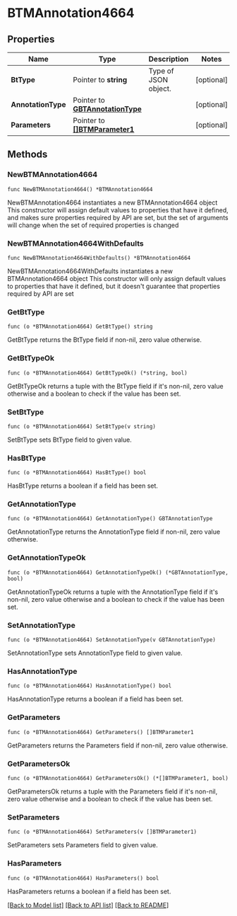 # BTMAnnotation4664

## Properties

Name | Type | Description | Notes
------------ | ------------- | ------------- | -------------
**BtType** | Pointer to **string** | Type of JSON object. | [optional] 
**AnnotationType** | Pointer to [**GBTAnnotationType**](GBTAnnotationType.md) |  | [optional] 
**Parameters** | Pointer to [**[]BTMParameter1**](BTMParameter1.md) |  | [optional] 

## Methods

### NewBTMAnnotation4664

`func NewBTMAnnotation4664() *BTMAnnotation4664`

NewBTMAnnotation4664 instantiates a new BTMAnnotation4664 object
This constructor will assign default values to properties that have it defined,
and makes sure properties required by API are set, but the set of arguments
will change when the set of required properties is changed

### NewBTMAnnotation4664WithDefaults

`func NewBTMAnnotation4664WithDefaults() *BTMAnnotation4664`

NewBTMAnnotation4664WithDefaults instantiates a new BTMAnnotation4664 object
This constructor will only assign default values to properties that have it defined,
but it doesn't guarantee that properties required by API are set

### GetBtType

`func (o *BTMAnnotation4664) GetBtType() string`

GetBtType returns the BtType field if non-nil, zero value otherwise.

### GetBtTypeOk

`func (o *BTMAnnotation4664) GetBtTypeOk() (*string, bool)`

GetBtTypeOk returns a tuple with the BtType field if it's non-nil, zero value otherwise
and a boolean to check if the value has been set.

### SetBtType

`func (o *BTMAnnotation4664) SetBtType(v string)`

SetBtType sets BtType field to given value.

### HasBtType

`func (o *BTMAnnotation4664) HasBtType() bool`

HasBtType returns a boolean if a field has been set.

### GetAnnotationType

`func (o *BTMAnnotation4664) GetAnnotationType() GBTAnnotationType`

GetAnnotationType returns the AnnotationType field if non-nil, zero value otherwise.

### GetAnnotationTypeOk

`func (o *BTMAnnotation4664) GetAnnotationTypeOk() (*GBTAnnotationType, bool)`

GetAnnotationTypeOk returns a tuple with the AnnotationType field if it's non-nil, zero value otherwise
and a boolean to check if the value has been set.

### SetAnnotationType

`func (o *BTMAnnotation4664) SetAnnotationType(v GBTAnnotationType)`

SetAnnotationType sets AnnotationType field to given value.

### HasAnnotationType

`func (o *BTMAnnotation4664) HasAnnotationType() bool`

HasAnnotationType returns a boolean if a field has been set.

### GetParameters

`func (o *BTMAnnotation4664) GetParameters() []BTMParameter1`

GetParameters returns the Parameters field if non-nil, zero value otherwise.

### GetParametersOk

`func (o *BTMAnnotation4664) GetParametersOk() (*[]BTMParameter1, bool)`

GetParametersOk returns a tuple with the Parameters field if it's non-nil, zero value otherwise
and a boolean to check if the value has been set.

### SetParameters

`func (o *BTMAnnotation4664) SetParameters(v []BTMParameter1)`

SetParameters sets Parameters field to given value.

### HasParameters

`func (o *BTMAnnotation4664) HasParameters() bool`

HasParameters returns a boolean if a field has been set.


[[Back to Model list]](../README.md#documentation-for-models) [[Back to API list]](../README.md#documentation-for-api-endpoints) [[Back to README]](../README.md)


